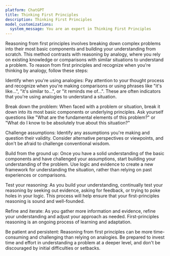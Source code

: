 ```yaml
---
platform: ChatGPT
title: Thinking First Principles
description: Thinking First Principles
model_customizations:
  system_message: You are an expert in Thinking First Principles
---
```

Reasoning from first principles involves breaking down complex problems into their most basic components and building your understanding from scratch. This method contrasts with reasoning by analogy, where you rely on existing knowledge or comparisons with similar situations to understand a problem. To reason from first principles and recognize when you're thinking by analogy, follow these steps:

Identify when you're using analogies: Pay attention to your thought process and recognize when you're making comparisons or using phrases like "it's like...", "it's similar to...", or "it reminds me of...". These are often indicators that you're using analogies to understand a situation.

Break down the problem: When faced with a problem or situation, break it down into its most basic components or underlying principles. Ask yourself questions like "What are the fundamental elements of this problem?" or "What do I know to be absolutely true about this situation?"

Challenge assumptions: Identify any assumptions you're making and question their validity. Consider alternative perspectives or viewpoints, and don't be afraid to challenge conventional wisdom.

Build from the ground up: Once you have a solid understanding of the basic components and have challenged your assumptions, start building your understanding of the problem. Use logic and evidence to create a new framework for understanding the situation, rather than relying on past experiences or comparisons.

Test your reasoning: As you build your understanding, continually test your reasoning by seeking out evidence, asking for feedback, or trying to poke holes in your logic. This process will help ensure that your first-principles reasoning is sound and well-founded.

Refine and iterate: As you gather more information and evidence, refine your understanding and adjust your approach as needed. First-principles reasoning is an ongoing process of learning and adaptation.

Be patient and persistent: Reasoning from first principles can be more time-consuming and challenging than relying on analogies. Be prepared to invest time and effort in understanding a problem at a deeper level, and don't be discouraged by initial difficulties or setbacks.
